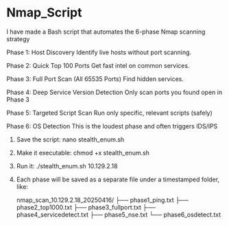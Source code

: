 # Nmap_Script

I have made a Bash script that automates the 6-phase Nmap scanning strategy

Phase 1: Host Discovery
Identify live hosts without port scanning.

Phase 2: Quick Top 100 Ports
Get fast intel on common services.

Phase 3: Full Port Scan (All 65535 Ports)
Find hidden services.

Phase 4: Deep Service Version Detection
Only scan ports you found open in Phase 3

Phase 5: Targeted Script Scan
Run only specific, relevant scripts (safely)

Phase 6: OS Detection
This is the loudest phase and often triggers IDS/IPS

1. Save the script: nano stealth_enum.sh
2. Make it executable: chmod +x stealth_enum.sh
3. Run it: ./stealth_enum.sh 10.129.2.18
4. Each phase will be saved as a separate file under a timestamped folder, like:

   
   nmap_scan_10.129.2.18_20250416/
├── phase1_ping.txt
├── phase2_top1000.txt
├── phase3_fullport.txt
├── phase4_servicedetect.txt
├── phase5_nse.txt
└── phase6_osdetect.txt


